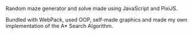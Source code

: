 Random maze generator and solve made using JavaScript and PixiJS.

Bundled with WebPack, used OOP, self-made graphics and made my own implementation of the A* Search Algorithm.
